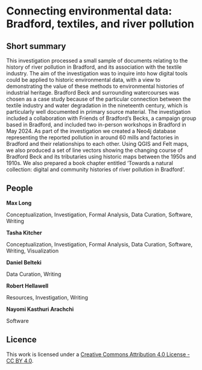 # Connecting environmental data: Bradford, textiles, and river pollution

## Short summary
This investigation processed a small sample of documents relating to the history of river pollution in Bradford, and its association with the textile industry. The aim of the investigation was to inquire into how digital tools could be applied to historic environmental data, with a view to demonstrating the value of these methods to environmental histories of industrial heritage. Bradford Beck and surrounding watercourses was chosen as a case study because of the particular connection between the textile industry and water degradation in the nineteenth century, which is particularly well documented in primary source material. The investigation included a collaboration with Friends of Bradford’s Becks, a campaign group based in Bradford, and included two in-person workshops in Bradford in May 2024. As part of the investigation we created a Neo4j database representing the reported pollution in around 60 mills and factories in Bradford and their relationships to each other. Using QGIS and Felt maps, we also produced a set of line vectors showing the changing course of Bradford Beck and its tributaries using historic maps between the 1950s and 1910s. We also prepared a book chapter entitled ‘Towards a natural collection: digital and community histories of river pollution in Bradford’. 



## People 

**Max Long**  

Conceptualization, Investigation, Formal Analysis, Data Curation, Software, Writing


**Tasha Kitcher** 

Conceptualization, Investigation, Formal Analysis, Data Curation, Software, Writing, Visualization


**Daniel Belteki** 

Data Curation, Writing


**Robert Hellawell**

Resources, Investigation, Writing

**Nayomi Kasthuri Arachchi** 

Software


## Licence 
This work is licensed under a [Creative Commons Attribution 4.0 License - CC BY 4.0](https://creativecommons.org/licenses/by/4.0/).

